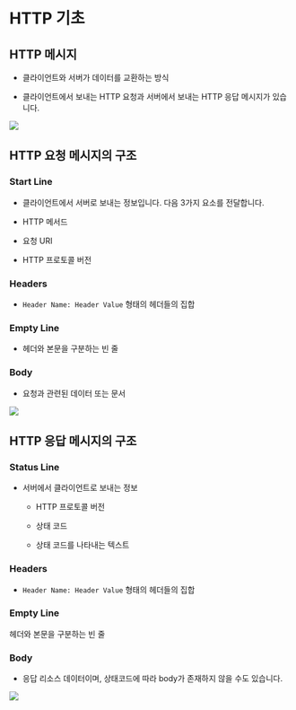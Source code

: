 # HTTP 기초

## HTTP 메시지

- 클라이언트와 서버가 데이터를 교환하는 방식

- 클라이언트에서 보내는 HTTP 요청과 서버에서 보내는 HTTP 응답 메시지가 있습니다.

![](https://developer.mozilla.org/en-US/docs/Web/HTTP/Messages/httpmsgstructure2.png)

## HTTP 요청 메시지의 구조

### Start Line

- 클라이언트에서 서버로 보내는 정보입니다. 다음 3가지 요소를 전달합니다.

- HTTP 메서드

- 요청 URI

- HTTP 프로토콜 버전

### Headers

- `Header Name: Header Value` 형태의 헤더들의 집합

### Empty Line

- 헤더와 본문을 구분하는 빈 줄

### Body

- 요청과 관련된 데이터 또는 문서

![](https://developer.mozilla.org/en-US/docs/Web/HTTP/Messages/http_request_headers3.png)

## HTTP 응답 메시지의 구조

### Status Line

- 서버에서 클라이언트로 보내는 정보

  - HTTP 프로토콜 버전

  - 상태 코드

  - 상태 코드를 나타내는 텍스트

### Headers

- `Header Name: Header Value` 형태의 헤더들의 집합

### Empty Line

헤더와 본문을 구분하는 빈 줄

### Body

- 응답 리소스 데이터이며, 상태코드에 따라 body가 존재하지 않을 수도 있습니다.

![](https://developer.mozilla.org/en-US/docs/Web/HTTP/Messages/http_response_headers3.png)

